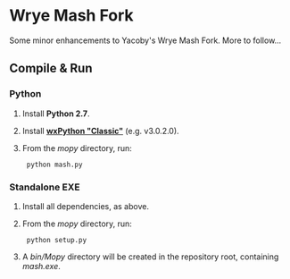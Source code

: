 # Wrye Mash Fork

Some minor enhancements to Yacoby's Wrye Mash Fork. More to follow...

## Compile & Run

### Python

1. Install **Python 2.7**.

2. Install [**wxPython "Classic"**](https://sourceforge.net/projects/wxpython/files/wxPython/) (e.g. v3.0.2.0).

3. From the *mopy* directory, run:

        python mash.py

### Standalone EXE

1. Install all dependencies, as above.

2. From the *mopy* directory, run:

        python setup.py

3. A *bin/Mopy* directory will be created in the repository root, containing *mash.exe*.
